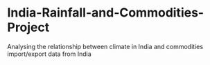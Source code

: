 # India-Rainfall-and-Commodities-Project
Analysing the relationship between climate in India and commodities import/export data from India
